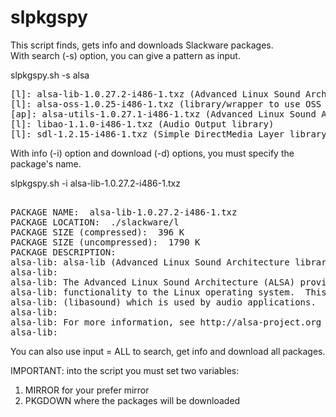 slpkgspy
========

This script finds, gets info and downloads Slackware packages.   
With search (-s) option, you can give a pattern as input.    
   
slpkgspy.sh -s alsa   

<pre>
[l]: alsa-lib-1.0.27.2-i486-1.txz (Advanced Linux Sound Architecture library)   
[l]: alsa-oss-1.0.25-i486-1.txz (library/wrapper to use OSS programs with ALSA)   
[ap]: alsa-utils-1.0.27.1-i486-1.txz (Advanced Linux Sound Architecture utilities)   
[l]: libao-1.1.0-i486-1.txz (Audio Output library)   
[l]: sdl-1.2.15-i486-1.txz (Simple DirectMedia Layer library)   
</pre>

With info (-i) option and download (-d) options, you must specify the package's name.   

slpkgspy.sh -i alsa-lib-1.0.27.2-i486-1.txz   

<pre>   
PACKAGE NAME:  alsa-lib-1.0.27.2-i486-1.txz
PACKAGE LOCATION:  ./slackware/l
PACKAGE SIZE (compressed):  396 K
PACKAGE SIZE (uncompressed):  1790 K
PACKAGE DESCRIPTION:
alsa-lib: alsa-lib (Advanced Linux Sound Architecture library)
alsa-lib:
alsa-lib: The Advanced Linux Sound Architecture (ALSA) provides audio and MIDI
alsa-lib: functionality to the Linux operating system.  This is the ALSA library
alsa-lib: (libasound) which is used by audio applications.
alsa-lib:
alsa-lib: For more information, see http://alsa-project.org
alsa-lib:
</pre>

You can also use input = ALL to search, get info and download all packages.   

IMPORTANT: into the script you must set two variables:    
1) MIRROR for your prefer mirror    
2) PKGDOWN where the packages will be downloaded   


